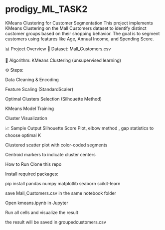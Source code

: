 # prodigy_ML_TASK2
 KMeans Clustering for Customer Segmentation
This project implements KMeans Clustering on the Mall Customers dataset to identify distinct customer groups based on their shopping behavior. The goal is to segment customers using features like Age, Annual Income, and Spending Score.

📊 Project Overview
📁 Dataset: Mall_Customers.csv

🧠 Algorithm: KMeans Clustering (unsupervised learning)

⚙️ Steps:

Data Cleaning & Encoding

Feature Scaling (StandardScaler)

Optimal Clusters Selection (Silhouette Method)

KMeans Model Training

Cluster Visualization

📈 Sample Output
Silhouette Score Plot, elbow method , gap statistics to choose optimal K

Clustered scatter plot with color-coded segments

Centroid markers to indicate cluster centers


 How to Run
Clone this repo

Install required packages:

pip install pandas numpy matplotlib seaborn scikit-learn

save Mall_Customers.csv in the same notebook folder 

Open kmeans.ipynb in Jupyter

Run all cells and visualize the result

the result will be saved in groupedcustomers.csv




